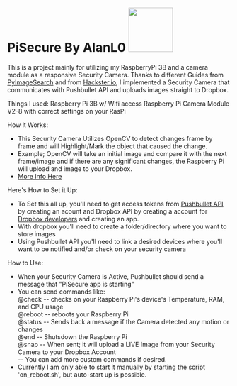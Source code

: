 # PiSecure By AlanL0 <img src="/img/logo2.png" width="100" height="100">
This is a project mainly for utilizing my RaspberryPi 3B and a camera module as a responsive Security Camera. 
Thanks to different Guides from [PyImageSearch](pyimagesearch.com) and from [Hackster.io](https://www.hackster.io/KennyHo2911/camera-alert-application-with-raspberry-pi-3-ios-android-881bb4),
I implemented a Security Camera that communicates with Pushbullet API and uploads images straight to Dropbox.

Things I used:
Raspberry Pi 3B w/ Wifi access
Raspberry Pi Camera Module V2-8 with correct settings on your RasPi

How it Works:
- This Security Camera Utilizes OpenCV to detect changes frame by frame and will Highlight/Mark the object that caused the change.
- Example; OpenCV will take an initial image and compare it with the next frame/image and if there are any significant changes, the Raspberry Pi will upload and image to your Dropbox.
- [More Info Here](https://www.pyimagesearch.com/2015/06/01/home-surveillance-and-motion-detection-with-the-raspberry-pi-python-and-opencv/)


Here's How to Set it Up:
- To Set this all up, you'll need to get access tokens from [Pushbullet API](https://www.pushbullet.com/) by creating an acount and Dropbox API by creating a account 
for [Dropbox developers](https://www.dropbox.com/developers/reference/getting-started#overview) and creating an app.
- With dropbox you'll need to create a folder/directory where you want to store images
- Using Pushbullet API you'll need to link a desired devices where you'll want to be notified and/or check on your security camera

How to Use:
- When your Security Camera is Active, Pushbullet should send a message that "PiSecure app is starting"
- You can send commands like:
<br />@check -- checks on your Raspberry Pi's device's Temperature, RAM, and CPU usage<br /> 
@reboot -- reboots your Raspberry Pi<br />
@status -- Sends back a message if the Camera detected any motion or changes<br />
@end    -- Shutsdown the Raspberry Pi<br />
@snap   -- When sent; it will upload a LIVE Image from your Security Camera to your Dropbox Account<br />
-- You can add more custom commands if desired. 
- Currently I am only able to start it manually by starting the script 'on_reboot.sh', but auto-start up is possible.



